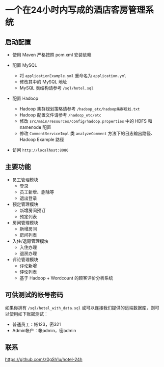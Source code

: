 # 一个在24小时内写成的酒店客房管理系统

## 启动配置

- 使用 Maven 严格按照 pom.xml 安装依赖

- 配置 MySQL
  - 将 `applicationExample.yml` 重命名为 `application.yml`
  - 修改其中的 MySQL 地址
  - MySQL 表结构请参考 `/sql/hotel.sql`
- 配置 Hadoop
  - Hadoop 集群规划策略请参考 `/hadoop_etc/hadoop集群规划.txt`
  - Hadoop 配置文件请参考 `/hadoop_etc/etc`
  - 修改 `src/main/resources/config/hadoop.properties` 中的 HDFS 和 namenode 配置
  - 修改 `CommentServiceImpl` 类 `analyzeComment` 方法下的日志输出路径、Hadoop Example 路径

- 访问 `http://localhost:8080`

## 主要功能

- 员工管理模块
  - 登录
  - 员工新增、删除等
  - 退出登录
- 预定管理模块
  - 新增房间预订
  - 预定列表
- 房间管理模块
  - 新增房间
  - 房间列表
- 入住/退房管理模块
  - 入住办理
  - 退房办理
- 评论管理模块
  - 评论新增
  - 评论列表
  - 基于 Hadoop + Wordcount 的顾客评价分析系统

## 可供测试的帐号密码

如果你拥有 `/sql/hotel_with_data.sql` 或可以连接我们提供的远端数据库，则可以使用如下账密测试：

- 普通员工：帐123，密321
- Admin帐户：帐admin，密admin

## 联系

https://github.com/z0gSh1u/hotel-24h